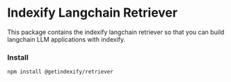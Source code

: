 # Indexify Langchain Retriever

This package contains the indexify langchain retriever so that you can build langchain LLM applications with indexify.

### Install
```bash
npm install @getindexify/retriever
```